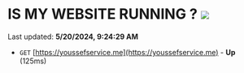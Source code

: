 # IS MY WEBSITE RUNNING ? [![](https://img.shields.io/static/v1?label=Sponsor&message=%E2%9D%A4&logo=GitHub&color=%23fe8e86)](https://github.com/sponsors/<username>)

Last updated: **5/20/2024, 9:24:29 AM**

- `GET` [https://youssefservice.me](https://youssefservice.me) - **Up** (125ms)
